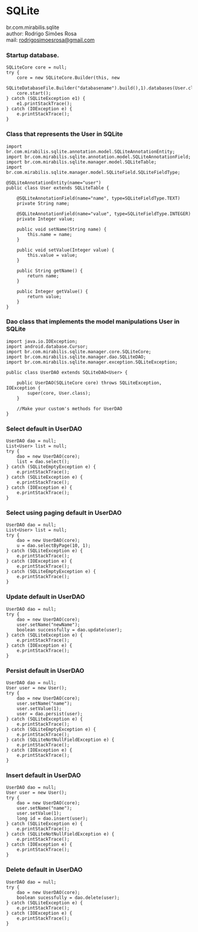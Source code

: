 SQLite
============================================================
br.com.mirabilis.sqlite		
author: Rodrigo Simões Rosa		
mail: rodrigosimoesrosa@gmail.com

### Startup database.				

    SQLiteCore core = null;
	try {
		core = new SQLiteCore.Builder(this, new
		SQLiteDatabaseFile.Builder("databasename").build(),1).databases(User.class).build();
		core.start();
	} catch (SQLiteException e1) {
		e1.printStackTrace();
	} catch (IOException e) {
		e.printStackTrace();
	}
	
### Class that represents the User in SQLite

	import br.com.mirabilis.sqlite.annotation.model.SQLiteAnnotationEntity;
	import br.com.mirabilis.sqlite.annotation.model.SQLiteAnnotationField;
	import br.com.mirabilis.sqlite.manager.model.SQLiteTable;
	import br.com.mirabilis.sqlite.manager.model.SQLiteField.SQLiteFieldType;
	
	@SQLiteAnnotationEntity(name="user")
	public class User extends SQLiteTable {
	
		@SQLiteAnnotationField(name="name", type=SQLiteFieldType.TEXT)
		private String name;
	
		@SQLiteAnnotationField(name="value", type=SQLiteFieldType.INTEGER)
		private Integer value;
	
		public void setName(String name) {
			this.name = name;
		}
	
		public void setValue(Integer value) {
			this.value = value;
		}
	
		public String getName() {
			return name;
		}
	
		public Integer getValue() {
			return value;
		}
	}		
	
### Dao class that implements the model manipulations User in SQLite

	import java.io.IOException;
	import android.database.Cursor;
	import br.com.mirabilis.sqlite.manager.core.SQLiteCore;
	import br.com.mirabilis.sqlite.manager.dao.SQLiteDAO;
	import br.com.mirabilis.sqlite.manager.exception.SQLiteException;
	
	public class UserDAO extends SQLiteDAO<User> {
		
		public UserDAO(SQLiteCore core) throws SQLiteException, IOException {
			super(core, User.class);
		}
		
		//Make your custom's methods for UserDAO
	}
	
### Select default in UserDAO

	UserDAO dao = null;
	List<User> list = null;
	try {
		dao = new UserDAO(core);
		list = dao.select();
	} catch (SQLiteEmptyException e) {
		e.printStackTrace();
	} catch (SQLiteException e) {
		e.printStackTrace();
	} catch (IOException e) {
		e.printStackTrace();
	}

### Select using paging default in UserDAO

	UserDAO dao = null;
	List<User> list = null;
	try {
		dao = new UserDAO(core);
		u = dao.selectByPage(10, 1);
	} catch (SQLiteException e) {
		e.printStackTrace();
	} catch (IOException e) {
		e.printStackTrace();
	} catch (SQLiteEmptyException e) {
		e.printStackTrace();
	}

### Update default in UserDAO

	UserDAO dao = null;
	try {
		dao = new UserDAO(core);
		user.setName("newName");
		boolean successfully = dao.update(user);
	} catch (SQLiteException e) {
		e.printStackTrace();
	} catch (IOException e) {
		e.printStackTrace();
	}

### Persist default in UserDAO

	UserDAO dao = null;
	User user = new User();
	try {
		dao = new UserDAO(core);
		user.setName("name");
		user.setValue(1);
		user = dao.persist(user);
	} catch (SQLiteException e) {
		e.printStackTrace();
	} catch (SQLiteEmptyException e) {
		e.printStackTrace();
	} catch (SQLiteNotNullFieldException e) {
		e.printStackTrace();
	} catch (IOException e) {
		e.printStackTrace();
	}
	
### Insert default in UserDAO

	UserDAO dao = null;
	User user = new User();
	try {
		dao = new UserDAO(core);
		user.setName("name");
		user.setValue(1);
		long id = dao.insert(user);
	} catch (SQLiteException e) {
		e.printStackTrace();
	} catch (SQLiteNotNullFieldException e) {
		e.printStackTrace();
	} catch (IOException e) {
		e.printStackTrace();
	}

### Delete default in UserDAO

	UserDAO dao = null;
	try {
		dao = new UserDAO(core);
		boolean sucessfully = dao.delete(user);
	} catch (SQLiteException e) {
		e.printStackTrace();
	} catch (IOException e) {
		e.printStackTrace();
	}
